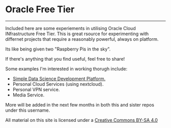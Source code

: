 # Oracle Free Tier
---
Included here are some experiements in utilising Oracle Cloud INfrastructure Free Tier.  This is great rsource for experimenting with differnet projects that require a reasonably powerful, always on platform.  

Its like being given two "Raspberry Pis in the sky".

If there's anything that you find useful, feel free to share!

Some examples I'm interested in working thorugh include:

* [Simple Data Science Development Platform.](https://github.com/petewinn/OCI-Free-Tier/tree/master/SimpleDS)
* Personal Cloud Services (using nextcloud).
* Personal VPN service.
* Media Service.

More will be added in the next few months in both this and sister repos under this username.

All material on this site is licensed under a [Creative Commons BY-SA 4.0](https://creativecommons.org/licenses/by-sa/4.0/)
